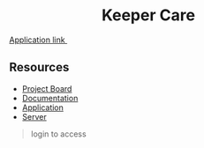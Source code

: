 <h1 align="center">Keeper Care</h1>
  
<a href="https://keepercare.herokuapp.com">
  Application link <img height="14" src="https://github.com/keepercare/documentation/blob/main/assets/logo512.png?raw=true"/>
</a>
  
## Resources
- [Project Board](https://github.com/users/keepercare/projects/1?fullscreen=true)
- [Documentation](https://github.com/keepercare/documentation)
- [Application](https://github.com/keepercare/application)
- [Server](https://github.com/keepercare/server)
> login to access
